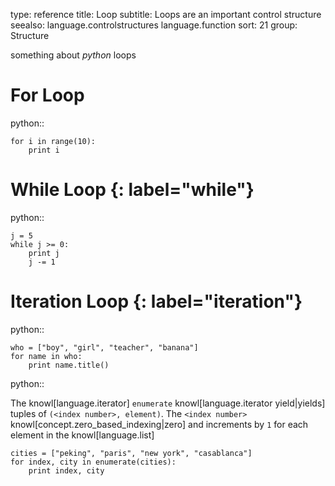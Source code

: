 type: reference
title: Loop
subtitle: Loops are an important control structure
seealso:
    language.controlstructures
    language.function
sort: 21
group: Structure

something about *python* loops

# For Loop

python::

    for i in range(10):
        print i
        
# While Loop {: label="while"}

python::

    j = 5
    while j >= 0:
        print j
        j -= 1

# Iteration Loop {: label="iteration"}



python::

    who = ["boy", "girl", "teacher", "banana"]
    for name in who:
        print name.title()

python::

The knowl[language.iterator] `enumerate` knowl[language.iterator yield|yields]
tuples of `(<index number>, element)`.
The `<index number>` knowl[concept.zero_based_indexing|zero] and increments by `1` for each element
in the knowl[language.list]

    cities = ["peking", "paris", "new york", "casablanca"]
    for index, city in enumerate(cities):
        print index, city
        
